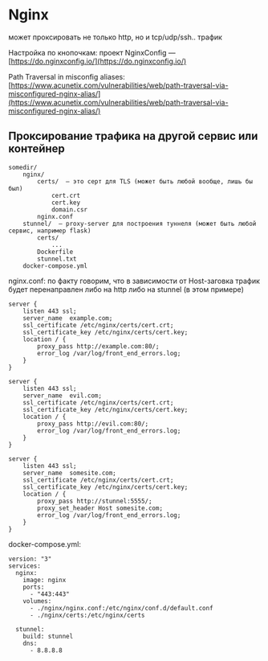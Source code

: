 # Nginx

может проксировать не только http, но и tcp/udp/ssh.. трафик

Настройка по кнопочкам: проект NginxConfig — [https://do.nginxconfig.io/](https://do.nginxconfig.io/)

Path Traversal in misconfig aliases: [https://www.acunetix.com/vulnerabilities/web/path-traversal-via-misconfigured-nginx-alias/](https://www.acunetix.com/vulnerabilities/web/path-traversal-via-misconfigured-nginx-alias/)

## Проксирование трафика на другой сервис или контейнер

```
somedir/
    nginx/
        certs/  — это серт для TLS (может быть любой вообще, лишь бы был)
            cert.crt
            cert.key
            domain.csr  
        nginx.conf
    stunnel/  — proxy-server для построения туннеля (может быть любой сервис, например flask)
        certs/
            ...
        Dockerfile
        stunnel.txt
    docker-compose.yml
```

nginx.conf: по факту говорим, что в зависимости от Host-заговка трафик будет перенаправлен либо на http либо на stunnel (в этом примере)

```
server {
    listen 443 ssl;
    server_name  example.com;
    ssl_certificate /etc/nginx/certs/cert.crt;
    ssl_certificate_key /etc/nginx/certs/cert.key;    
    location / {
        proxy_pass http://example.com:80/;
        error_log /var/log/front_end_errors.log;
    }
}

server {
    listen 443 ssl;
    server_name  evil.com;
    ssl_certificate /etc/nginx/certs/cert.crt;
    ssl_certificate_key /etc/nginx/certs/cert.key;    
    location / {
        proxy_pass http://evil.com:80/;
        error_log /var/log/front_end_errors.log;
    }
}

server {
    listen 443 ssl;
    server_name  somesite.com;
    ssl_certificate /etc/nginx/certs/cert.crt;
    ssl_certificate_key /etc/nginx/certs/cert.key;    
    location / {
        proxy_pass http://stunnel:5555/;
        proxy_set_header Host somesite.com;
        error_log /var/log/front_end_errors.log;
    }
}
```

docker-compose.yml:

```
version: "3"
services:
  nginx:
    image: nginx
    ports:
      - "443:443"
    volumes:
      - ./nginx/nginx.conf:/etc/nginx/conf.d/default.conf
      - ./nginx/certs:/etc/nginx/certs

  stunnel:
    build: stunnel
    dns:
      - 8.8.8.8



```
